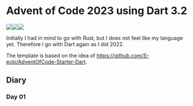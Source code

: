 # Advent of Code 2023 using Dart 3.2

![](https://img.shields.io/badge/day%20📅-25-blue)![](https://img.shields.io/badge/days%20completed-0-red)![](https://img.shields.io/badge/stars%20⭐-0-yellow)

Initially I had in mind to go with Rust, but I does not feel like my language yet. Therefore I go with Dart again as I did 2022.

The template is based on the idea of https://github.com/S-ecki/AdventOfCode-Starter-Dart.

<!--- advent_readme_stars table --->

## Diary

### Day 01


